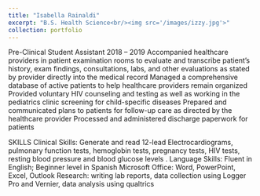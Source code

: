 ```yaml
---
title: "Isabella Rainaldi"
excerpt: "B.S. Health Science<br/><img src='/images/izzy.jpg'>"
collection: portfolio
---
```


Pre-Clinical Student Assistant 2018 – 2019
Accompanied healthcare providers in patient examination rooms to evaluate and transcribe patient’s history, exam
findings, consultations, labs, and other evaluations as stated by provider directly into the medical record
Managed a comprehensive database of active patients to help healthcare providers remain organized
Provided voluntary HIV counseling and testing as well as working in the pediatrics clinic screening for child-specific diseases
Prepared and communicated plans to patients for follow-up care as directed by the healthcare provider
Processed and administered discharge paperwork for patients

SKILLS
Clinical Skills: Generate and read 12-lead Electrocardiograms, pulmonary function tests, hemoglobin tests, pregnancy tests,
HIV tests, resting blood pressure and blood glucose levels .
Language Skills: Fluent in English; Beginner level in Spanish
Microsoft Office: Word, PowerPoint, Excel, Outlook
Research: writing lab reports, data collection using Logger Pro and Vernier, data analysis using qualtrics
